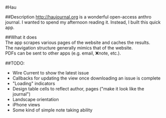 #Hau

##Description
http://haujournal.org is a wonderful open-access anthro journal. I wanted to spend my afternoon reading it. Instead, I built this quick app.

##What it does  
The app scrapes various pages of the website and caches the results.  
The navigation structure generally mimics that of the website.  
PDFs can be sent to other apps (e.g. email, :x:note, etc.).

##TODO:  

- Wire Current to show the latest issue
- Callbacks for updating the view once downloading an issue is complete
- "Loading" indicators
- Design table cells to reflect author, pages ("make it look like the journal")
- Landscape orientation
- iPhone views
- Some kind of simple note taking ability


